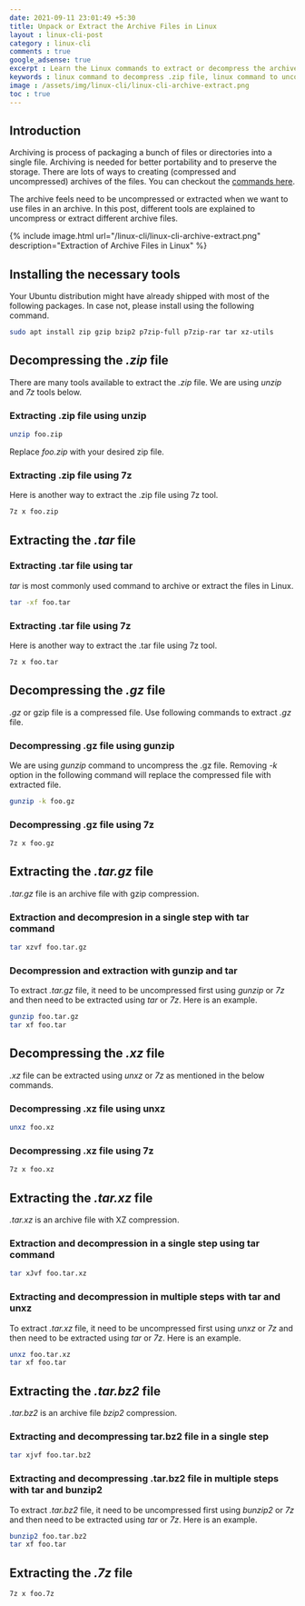 ```yaml
---
date: 2021-09-11 23:01:49 +5:30
title: Unpack or Extract the Archive Files in Linux
layout : linux-cli-post
category : linux-cli
comments : true
google_adsense: true
excerpt : Learn the Linux commands to extract or decompress the archive files .zip, .gz, .tar, .bz2, .7z, .xz, .rar, tar.bz2 and tar.gz2 files.
keywords : linux command to decompress .zip file, linux command to uncompress .gz file, linux command to extract .tar file, linux command to decompress .bz2 file, linux command to uncompress .7z file, linux command to extract .tar.bz2 file, linux command to decompress .tar.gz2 file, linux decompression with unxz, linux decompression with bunzip2, linux decompression with gunzip, unzip command examples, bunzip2 command examples, gunzip command examples, tar command to extract archive files with examples, 7z command to extract files with examples.
image : /assets/img/linux-cli/linux-cli-archive-extract.png
toc : true
---
```

## Introduction
Archiving is process of packaging a bunch of files or directories into a single file. Archiving is needed for better portability and to preserve the storage. There are lots of ways to creating (compressed and uncompressed) archives of the files. You can checkout the [commands here](/linux-cli/linux-cli-120-archive-files.html).

The archive feels need to be uncompressed or extracted when we want to use files in an archive. In this post, different tools are explained to uncompress or extract different archive files.

{% include image.html url="/linux-cli/linux-cli-archive-extract.png" description="Extraction of Archive Files in Linux" %}
## Installing the necessary tools
Your Ubuntu distribution might have already shipped with most of the following packages. In case not, please install using the following command.
```bash
sudo apt install zip gzip bzip2 p7zip-full p7zip-rar tar xz-utils
```
## Decompressing the *.zip* file
There are many tools available to extract the *.zip* file. We are using *unzip* and *7z* tools below.
### Extracting .zip file using unzip
```bash
unzip foo.zip
```
Replace *foo.zip* with your desired zip file.
### Extracting .zip file using 7z
Here is another way to extract the .zip file using 7z tool.
```bash
7z x foo.zip
```
## Extracting the *.tar* file
### Extracting .tar file using tar
*tar* is most commonly used command to archive or extract the files in Linux.
```bash
tar -xf foo.tar 
```
### Extracting .tar file using 7z
Here is another way to extract the .tar file using 7z tool.
```bash
7z x foo.tar
```
## Decompressing the *.gz* file
*.gz* or gzip file is a compressed file. Use following commands to extract *.gz* file.
### Decompressing .gz file using gunzip
We are using *gunzip* command to uncompress the .gz file. Removing *-k* option in the following command will replace the compressed file with extracted file.
```bash
gunzip -k foo.gz
```
### Decompressing .gz file using 7z
```bash
7z x foo.gz
```
## Extracting the *.tar.gz* file
*.tar.gz* file is an archive file with gzip compression.
### Extraction and decompresion in a single step with tar command
```bash
tar xzvf foo.tar.gz
```
### Decompression and extraction with gunzip and tar
To extract *.tar.gz* file, it need to be uncompressed first using *gunzip* or *7z* and then need to be extracted using *tar* or *7z*. Here is an example.
```bash
gunzip foo.tar.gz
tar xf foo.tar
```
## Decompressing the *.xz* file
*.xz* file can be extracted using *unxz* or *7z* as mentioned in the below commands.
### Decompressing .xz file using unxz
```bash
unxz foo.xz
```
### Decompressing .xz file using 7z
```bash
7z x foo.xz
```
## Extracting the *.tar.xz* file
*.tar.xz* is an archive file with XZ compression.
### Extraction and decompression in a single step using tar command
```bash
tar xJvf foo.tar.xz
```
### Extracting and decompression in multiple steps with tar and unxz
To extract *.tar.xz* file, it need to be uncompressed first using *unxz* or *7z* and then need to be extracted using *tar* or *7z*. Here is an example.
```bash
unxz foo.tar.xz
tar xf foo.tar
```
## Extracting the *.tar.bz2* file
*.tar.bz2* is an archive file *bzip2* compression.
### Extracting and decompressing tar.bz2 file in a single step
```bash
tar xjvf foo.tar.bz2
```
### Extracting and decompressing .tar.bz2 file in multiple steps with tar and bunzip2
To extract *.tar.bz2* file, it need to be uncompressed first using *bunzip2* or *7z* and then need to be extracted using *tar* or *7z*. Here is an example.
```bash
bunzip2 foo.tar.bz2
tar xf foo.tar
```
## Extracting the *.7z* file
```bash
7z x foo.7z
```
